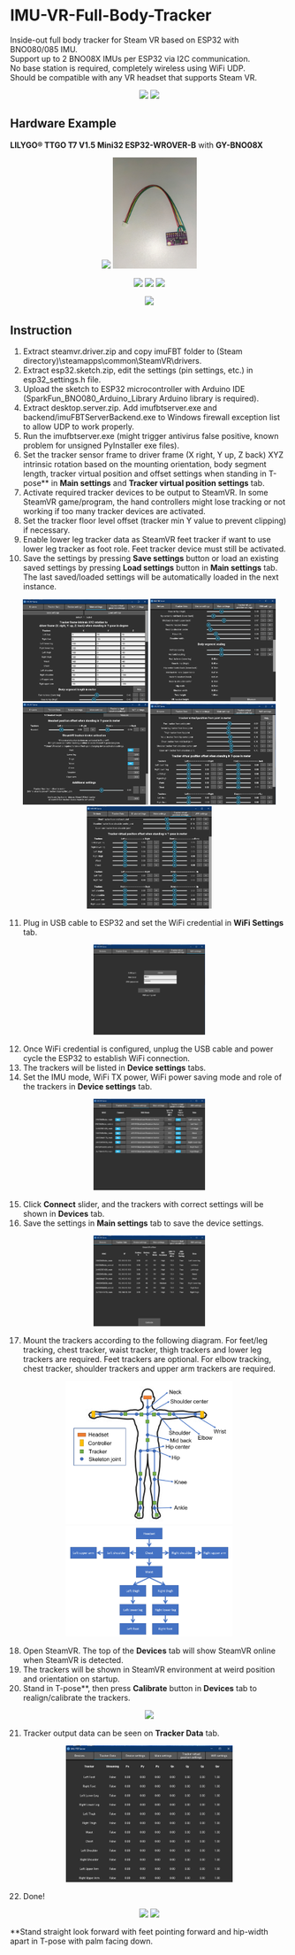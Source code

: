 # IMU-VR-Full-Body-Tracker
 Inside-out full body tracker for Steam VR based on ESP32 with BNO080/085 IMU.  
 Support up to 2 BNO08X IMUs per ESP32 via I2C communication.  
 No base station is required, completely wireless using WiFi UDP.  
 Should be compatible with any VR headset that supports Steam VR.  
 <p align="middle">
 <img src="media\preview_feet.gif" width="40%">
 <img src="media\preview_shoulder.gif" width="40%">
 </p>
 
## Hardware Example
 **LILYGO® TTGO T7 V1.5 Mini32 ESP32-WROVER-B** with **GY-BNO08X**  
 <p align="middle">
 <img src="media/ttgo-t7-v1.5_gy-bno08x.jpg" width="30%">
 <img src="media/gy-bno08x_extension.jpg" width="30%">
 <p/>
 <p align="middle">
 <img src="media/tracker.jpg" width="30%">
 <img src="media/extension.jpg" width="30%">
 <img src="media/tracker_extension.jpg" width="30%">
 <p/>
 <p/>
 <p align="middle">
 <img src="media/ttgo-t7-v1.5_gy-bno08x_connection.png" width="50%">
 <p/>

## Instruction
 1. Extract steamvr.driver.zip and copy imuFBT folder to (Steam directory)\steamapps\common\SteamVR\drivers.  
 2. Extract esp32.sketch.zip, edit the settings (pin settings, etc.) in esp32_settings.h file.  
 3. Upload the sketch to ESP32 microcontroller with Arduino IDE (SparkFun_BNO080_Arduino_Library Arduino library is required).  
 4. Extract desktop.server.zip. Add imufbtserver.exe and backend/imuFBTServerBackend.exe to Windows firewall exception list to allow UDP to work properly.  
 5. Run the imufbtserver.exe (might trigger antivirus false positive, known problem for unsigned PyInstaller exe files).  
 6. Set the tracker sensor frame to driver frame (X right, Y up, Z back) XYZ intrinsic rotation based on the mounting orientation, body segment length, tracker virtual position and offset settings when standing in T-pose** in **Main settings** and **Tracker virtual position settings** tab.  
 7. Activate required tracker devices to be output to SteamVR. In some SteamVR game/program, the hand controllers might lose tracking or not working if too many tracker devices are activated.  
 8. Set the tracker floor level offset (tracker min Y value to prevent clipping) if necessary.  
 9. Enable lower leg tracker data as SteamVR feet tracker if want to use lower leg tracker as foot role. Feet tracker device must still be activated.  
 10. Save the settings by pressing **Save settings** button or load an existing saved settings by pressing **Load settings** button in **Main settings** tab. The last saved/loaded settings will be automatically loaded in the next instance.  
 <p align="middle">
 <img src="media/desktop_app_settings_1.png" width="45%">
 <img src="media/desktop_app_settings_2.png" width="45%">
 <img src="media/desktop_app_settings_3.png" width="45%">
 <img src="media/desktop_app_offset_settings_1.png" width="45%">
 <img src="media/desktop_app_offset_settings_2.png" width="45%">
 <p/>
 
 11. Plug in USB cable to ESP32 and set the WiFi credential in **WiFi Settings** tab.  
 <p align="middle">
 <img src="media/desktop_app_wifi_settings.png" width="40%">
 <p/>
 
 12. Once WiFi credential is configured, unplug the USB cable and power cycle the ESP32 to establish WiFi connection.  
 13. The trackers will be listed in **Device settings** tabs.  
 14. Set the IMU mode, WiFi TX power, WiFi power saving mode and role of the trackers in **Device settings** tab.  
 <p align="middle">
 <img src="media/desktop_app_choose_role.png" width="40%">
 <p/>
 
 15. Click **Connect** slider, and the trackers with correct settings will be shown in **Devices** tab.  
 16. Save the settings in **Main settings** tab to save the device settings.  
 <p align="middle">
 <img src="media/desktop_app_devices_list.png" width="40%">
 <p/>
 
 17. Mount the trackers according to the following diagram. For feet/leg tracking, chest tracker, waist tracker, thigh trackers and lower leg trackers are required. Feet trackers are optional. For elbow tracking, chest tracker, shoulder trackers and upper arm trackers are required.  
 <p align="middle">
 <img src="media/T-pose_skeleton_diagram.png" width="60%">
 <img src="media/tracker_kinematic_chain.png" width="60%">
 <p/>
 
 18. Open SteamVR. The top of the **Devices** tab will show SteamVR online when SteamVR is detected.  
 19. The trackers will be shown in SteamVR environment at weird position and orientation on startup.  
 20. Stand in T-pose**, then press **Calibrate** button in **Devices** tab to realign/calibrate the trackers.  
 <p align="middle">
 <img src="media/steamvr_sensors_alignment.gif" width="60%">
 <p/>
 
 21. Tracker output data can be seen on **Tracker Data** tab.  
 <p align="middle">
 <img src="media/desktop_app_tracker_data.png" width="60%">
 <p/>
 
 22. Done!  
 <p align="middle">
 <img src="media/final_result.gif" width="60%">
 <img src="media/feet_saber.gif" width="60%">
 <p/>
 
 **Stand straight look forward with feet pointing forward and hip-width apart in T-pose with palm facing down.
